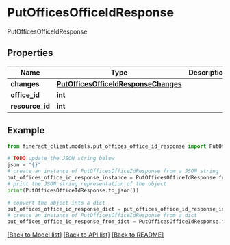 # PutOfficesOfficeIdResponse

PutOfficesOfficeIdResponse

## Properties

Name | Type | Description | Notes
------------ | ------------- | ------------- | -------------
**changes** | [**PutOfficesOfficeIdResponseChanges**](PutOfficesOfficeIdResponseChanges.md) |  | [optional] 
**office_id** | **int** |  | [optional] 
**resource_id** | **int** |  | [optional] 

## Example

```python
from fineract_client.models.put_offices_office_id_response import PutOfficesOfficeIdResponse

# TODO update the JSON string below
json = "{}"
# create an instance of PutOfficesOfficeIdResponse from a JSON string
put_offices_office_id_response_instance = PutOfficesOfficeIdResponse.from_json(json)
# print the JSON string representation of the object
print(PutOfficesOfficeIdResponse.to_json())

# convert the object into a dict
put_offices_office_id_response_dict = put_offices_office_id_response_instance.to_dict()
# create an instance of PutOfficesOfficeIdResponse from a dict
put_offices_office_id_response_from_dict = PutOfficesOfficeIdResponse.from_dict(put_offices_office_id_response_dict)
```
[[Back to Model list]](../README.md#documentation-for-models) [[Back to API list]](../README.md#documentation-for-api-endpoints) [[Back to README]](../README.md)


